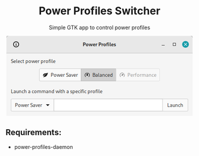 <div align="center">
  <h1>Power Profiles Switcher</h1>
  Simple GTK app to control power profiles
  
  ![Screenshot](screenshot.png)
</div>

## Requirements:

- power-profiles-daemon
